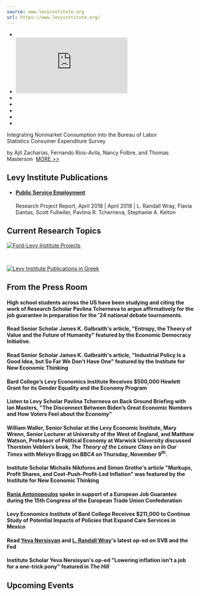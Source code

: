 ```yaml
---
source: www.levyinstitute.org
url: https://www.levyinstitute.org/
---
```


-   [](https://www.levyinstitute.org/news/31st-annual-levy-economics-institute-conference)
-   [![Integrating Nonmarket Consumption into the Bureau of Labor Statistics Consumer Expenditure Survey](https://www.levyinstitute.org/index.php?action=getfile&id=3024640&disposition=inline&type=image "Integrating Nonmarket Consumption into the Bureau of Labor Statistics Consumer Expenditure Survey")](https://www.levyinstitute.org/publications/integrating-nonmarket-consumption-into-the-bureau-of-labor-statistics-consumer-expenditure-survey)
-   [](https://thelevypodcast.podbean.com/)
-   [](https://www.levyinstitute.org/publications/greece-time-to-reduce-the-dependency-on-imports)
-   [](http://www.bard.edu/levygrad/)
-   [](https://www.levyinstitute.org/publications/has-the-time-arrived-for-a-job-guarantee-in-europe)
-   [](https://www.levyinstitute.org/publications/will-the-us-debt-ceiling-deal-derail-the-pandemic-recovery)

Integrating Nonmarket Consumption into the Bureau of Labor Statistics Consumer Expenditure Survey

by Ajit Zacharias, Fernando Rios-Avila, Nancy Folbre, and Thomas Masterson  [MORE >>](https://www.levyinstitute.org/publications/integrating-nonmarket-consumption-into-the-bureau-of-labor-statistics-consumer-expenditure-survey)

## Levy Institute Publications

-   #### [Public Service Employment](https://www.levyinstitute.org/publications/?docid=2564)
    
    Research Project Report, April 2018 | April 2018 | L. Randall Wray, Flavia Dantas, Scott Fullwiler, Pavlina R. Tcherneva, Stephanie A. Kelton
    

## Current Research Topics

[![Ford-Levy Institute Projects](https://www.levyinstitute.org/images/button_fordlevy.png)](https://www.levyinstitute.org/ford-levy/)

 

[![Levy Institute Publications in Greek](https://www.levyinstitute.org/images/button_greekpubs.png)](https://www.levyinstitute.org/greek/)

## From the Press Room

#### High school students across the US have been studying and citing the work of Research Scholar Pavlina Tcherneva to argue affirmatively for the job guarantee in preparation for the '24 national debate tournaments. 

  

#### Read Senior Scholar James K. Galbraith's article, "Entropy, the Theory of Value and the Future of Humanity" featured by the Economic Democracy Initiative. 

  

#### Read Senior Scholar James K. Galbraith's article, "Industrial Policy Is a Good Idea, but So Far We Don’t Have One" featured by the Institute for New Economic Thinking

  

#### Bard College’s Levy Economics Institute Receives $500,000 Hewlett Grant for its Gender Equality and the Economy Program

#### Listen to Levy Scholar Pavlina Tcherneva on Back Ground Briefing with Ian Masters, "The Disconnect Between Biden’s Great Economic Numbers and How Voters Feel about the Economy"

  

#### **William Waller**, Senior Scholar at the Levy Economic Institute, Mary Wrenn, Senior Lecturer at University of the West of England, and Matthew Watson, Professor of Political Economy at Warwick University discussed Thorstein Veblen’s book, _The Theory of the Leisure Class_ on _In Our Times_ with Melvyn Bragg on BBC4 on Thursday, November 9<sup>th</sup>. 

  

#### Institute Scholar Michalis Nikiforos and Simon Grothe's article "Markups, Profit Shares, and Cost-Push-Profit-Led Inflation" was featured by the Institute for New Economic Thinking 

  

#### [Rania Antonopoulos](https://www.levyinstitute.org/scholars/rania-antonopoulos) spoke in support of a European Job Guarantee during the 15th Congress of the European Trade Union Confederation

  

#### Levy Economics Institute of Bard College Receives $211,000 to Continue Study of Potential Impacts of Policies that Expand Care Services in Mexico

#### Read [Yeva Nersisyan](https://www.levyinstitute.org/scholars/yeva-nersisyan) and [L. Randall Wray](https://www.levyinstitute.org/scholars/l-randall-wray)'s latest op-ed on SVB and the Fed

  

#### Institute Scholar Yeva Nersisyan's op-ed "Lowering inflation isn't a job for a one-trick pony" featured in _The Hill_

  

## Upcoming Events
